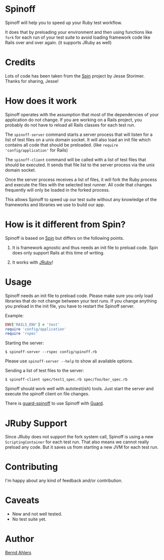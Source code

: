 # Spinoff

Spinoff will help you to speed up your Ruby test workflow.

It does that by preloading your environment and then using functions like
`fork` for each run of your test suite to avoid loading framework code
like Rails over and over again. (it supports JRuby as well)

# Credits

Lots of code has been taken from the [Spin](https://github.com/jstorimer/spin)
project by Jesse Storimer. Thanks for sharing, Jesse!

# How does it work

Spinoff operates with the assumption that most of the dependencies of your
application do not change. If you are working on a Rails project, you
probably do not have to reload all Rails classes for each test run.

The `spinoff-server` command starts a server process that will listen for
a list of test files on a unix domain socket. It will also load an init file
which contains all code that should be preloaded.
(like `require 'config/application'` for Rails)

The `spinoff-client` command will be called with a list of test files that
should be executed. It sends that file list to the server process via the
unix domain socket.

Once the server process receives a list of files, it will fork the Ruby process
and execute the files with the selected test runner. All code that changes
frequently will only be loaded in the forked process.

This allows Spinoff to speed up our test suite without any knowledge of the
frameworks and libraries we use to build our app.

# How is it different from Spin?

Spinoff is based on [Spin](https://github.com/jstorimer/spin) but differs on
the following points.

1. It is framework agnostic and thus needs an init file to preload code.
   Spin does only support Rails at this time of writing.

2. It works with [JRuby](http://www.jruby.org/)!

# Usage

Spinoff needs an init file to preload code. Please make sure you only load
libraries that do not change between your test runs. If you change anything
you preload in the init file, you have to restart the Spinoff server.

Example:

```ruby
ENV['RAILS_ENV'] = 'test'
require 'config/application'
require 'rspec'
```

Starting the server:

    $ spinoff-server --rspec config/spinoff.rb

Please use `spinoff-server --help` to show all available options.

Sending a list of test files to the server:

    $ spinoff-client spec/test1_spec.rb spec/foo/bar_spec.rb

Spinoff should work well with autotest(ish) tools. Just start the server and
execute the spinoff client on file changes.

There is [guard-spinoff](https://github.com/bernd/guard-spinoff) to use
Spinoff with [Guard](https://github.com/guard/guard).

# JRuby Support

Since JRuby does not support the fork system call, Spinoff is using a
new `ScriptingContainer` for each test run. That also means we cannot really
preload any code. But it saves us from starting a new JVM for each test run.

# Contributing

I'm happy about any kind of feedback and/or contribution.

# Caveats

* New and not well tested.
* No test suite yet.

# Author

[Bernd Ahlers](https://github.com/bernd)
